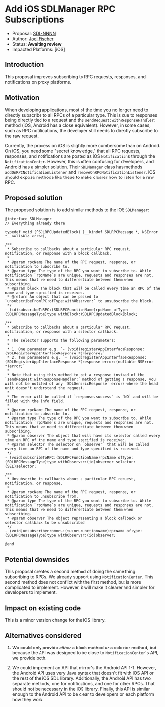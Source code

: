 # Add iOS SDLManager RPC Subscriptions

* Proposal: [SDL-NNNN](NNNN-ios-manager-rpc-subscriptions.md)
* Author: [Joel Fischer](https://github.com/joeljfischer)
* Status: **Awaiting review**
* Impacted Platforms: [iOS]

## Introduction
This proposal improves subscribing to RPC requests, responses, and notifications on proxy platforms.

## Motivation
When developing applications, most of the time you no longer need to directly subscribe to all RPCs of a particular type. This is due to responses being directly tied to a request and the `sendRequest:withResponseHandler:` method (iOS, Android has a close equivalent). However, in some cases, such as RPC notifications, the developer still needs to directly subscribe to the raw request.

Currently, the process on iOS is slightly more cumbersome than on Android. On iOS, you need some "secret knowledge," that all RPC requests, responses, and notifications are posted as iOS `Notification`s through the `NotificationCenter`. However, this is often confusing for developers, and Android has a simpler solution. Their `SDLManager` class has methods `addOnRPCNotificationListener` and `removeOnRPCNotificationListener`. iOS should expose methods like these to make clearer how to listen for a raw RPC.

## Proposed solution
The proposed solution is to add similar methods to the iOS `SDLManager`:

```objc
@interface SDLManager
// Everything already there

typedef void (^SDLRPCUpdatedBlock) (__kindof SDLRPCMessage *, NSError *__nullable error);

/**
 * Subscribe to callbacks about a particular RPC request, notification, or response with a block callback.
 *
 * @param rpcName The name of the RPC request, response, or notification to subscribe to.
 * @param type The type of the RPC you want to subscribe to. While notification `rpcName`s are unique, requests and responses are not. This means that we need to differentiate between them when subscribing.
 * @param block The block that will be called every time an RPC of the name and type specified is received.
 * @return An object that can be passed to `unsubscribeFromRPC:ofType:withObserver:` to unsubscribe the block.
 */
- (id)subscribeToRPC:(SDLRPCFunctionName)rpcName ofType:(SDLRPCMessageType)type withBlock:(SDLRPCUpdatedBlock)block;

/**
 * Subscribe to callbacks about a particular RPC request, notification, or response with a selector callback.
 * 
 * The selector supports the following parameters:
 *
 * 1. One parameter e.g. `- (void)registerAppInterfaceResponse:(SDLRegisterAppInterfaceResponse *)response;`
 * 2. Two parameters e.g. `- (void)registerAppInterfaceResponse:(SDLRegisterAppInterfaceResponse *)response error:(nullable NSError *)error;`
 *
 * Note that using this method to get a response instead of the `sendRequest:withResponseHandler:` method of getting a response, you will not be notifed of any `SDLGenericResponse` errors where the head unit doesn't understand the request.
 *
 * The error will be called if `response.success` is `NO` and will be filled with the info field.
 *
 * @param rpcName The name of the RPC request, response, or notification to subscribe to.
 * @param type The type of the RPC you want to subscribe to. While notification `rpcName`s are unique, requests and responses are not. This means that we need to differentiate between them when subscribing.
 * @param observer The object that will have its selector called every time an RPC of the name and type specified is received.
 * @param selector The selector on `observer` that will be called every time an RPC of the name and type specified is received.
 */
- (void)subscribeToRPC:(SDLRPCFunctionName)rpcName ofType:(SDLRPCMessageType)type withObserver:(id)observer selector:(SEL)selector;

/**
 * Unsubscribe to callbacks about a particular RPC request, notification, or response.
 *
 * @param rpcName The name of the RPC request, response, or notification to unsubscribe from.
 * @param type The type of the RPC you want to subscribe to. While notification `rpcName`s are unique, requests and responses are not. This means that we need to differentiate between them when subscribing.
 * @param observer The object representing a block callback or selector callback to be unsubscribed
 */
- (void)unsubscribeFromRPC:(SDLRPCFunctionName)rpcName ofType:(SDLRPCMessageType)type withObserver:(id)observer;

@end
```

## Potential downsides
This proposal creates a second method of doing the same thing: subscribing to RPCs. We already support using `NotificationCenter`. This second method does not conflict with the first method, but is more complicated to implement. However, it will make it clearer and simpler for developers to implement.

## Impact on existing code
This is a minor version change for the iOS library.

## Alternatives considered
1. We could only provide _either_ a block method _or_ a selector method, but because the API was designed to be close to `NotificationCenter`'s API, we provide both.

2. We could implement an API that mirror's the Android API 1-1. However, the Android API uses very Java syntax that doesn't fit with iOS API or the rest of the iOS SDL library. Additionally, the Android API has two separate methods, one for notifications, and one for other RPCs. That should not be necessary in the iOS library. Finally, this API is similar enough to the Android API to be clear to developers on each platform how they work.